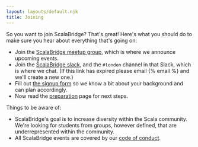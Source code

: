 ```yaml
---
layout: layouts/default.njk
title: Joining
---
```


So you want to join ScalaBridge? That's great! Here's what you should do to make sure you hear about everything that's going on:

* Join the [ScalaBridge meetup group][meetup], which is where we announce upcoming events.
* Join the [ScalaBridge slack][slack], and the `#london` channel in that Slack, which is where we chat. (If this link has expired please email {% email %} and we'll create a new one.)
* Fill out [the signup form][signup-form] so we know a bit about your background and can plan accordingly.
* Now read the [preparation][preparation] page for next steps.


Things to be aware of:

* ScalaBridge's goal is to increase diversity within the Scala community. We're looking for students from groups, however defined, that are underrepresented within the community.
* All ScalaBridge events are covered by our [code of conduct][coc].

[slack]: https://scalabridge-invite.herokuapp.com/
[signup-form]: https://docs.google.com/forms/d/1adLLCbtRZREyCdhayDYqrFaCNXPJ9EMyrqX_-zEZuUc/edit
[meetup]: https://www.meetup.com/ScalaBridge-London/
[coc]: https://scalabridge.org/code-of-conduct
[preparation]: /preparation
